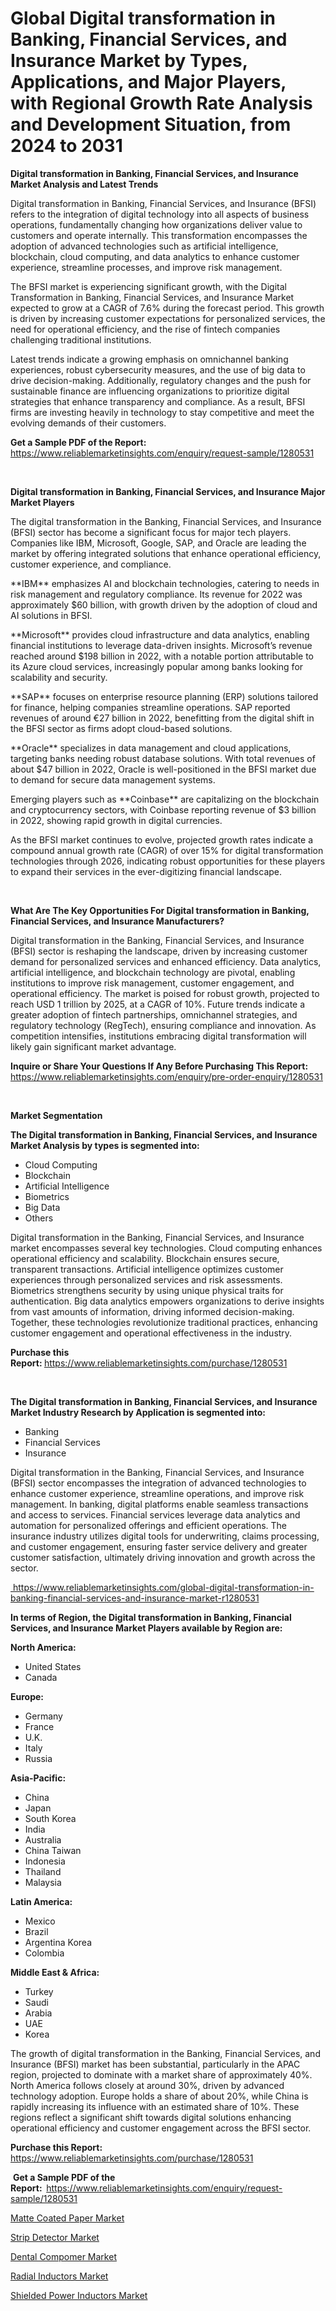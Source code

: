 <p><h1>Global Digital transformation in Banking, Financial Services, and Insurance Market by Types, Applications, and Major Players, with Regional Growth Rate Analysis and Development Situation, from 2024 to 2031</h1></p><p><strong>Digital transformation in Banking, Financial Services, and Insurance Market Analysis and Latest Trends</strong></p>
<p><p>Digital transformation in Banking, Financial Services, and Insurance (BFSI) refers to the integration of digital technology into all aspects of business operations, fundamentally changing how organizations deliver value to customers and operate internally. This transformation encompasses the adoption of advanced technologies such as artificial intelligence, blockchain, cloud computing, and data analytics to enhance customer experience, streamline processes, and improve risk management.</p><p>The BFSI market is experiencing significant growth, with the Digital Transformation in Banking, Financial Services, and Insurance Market expected to grow at a CAGR of 7.6% during the forecast period. This growth is driven by increasing customer expectations for personalized services, the need for operational efficiency, and the rise of fintech companies challenging traditional institutions. </p><p>Latest trends indicate a growing emphasis on omnichannel banking experiences, robust cybersecurity measures, and the use of big data to drive decision-making. Additionally, regulatory changes and the push for sustainable finance are influencing organizations to prioritize digital strategies that enhance transparency and compliance. As a result, BFSI firms are investing heavily in technology to stay competitive and meet the evolving demands of their customers.</p></p>
<p><strong>Get a Sample PDF of the Report:&nbsp;</strong> <a href="https://www.reliablemarketinsights.com/enquiry/request-sample/1280531?utm_campaign=1355&utm_medium=2&utm_source=Github&utm_content=ia&utm_term=30092024&utm_id=digital-transformation-in-banking-financial-services-and-insurance">https://www.reliablemarketinsights.com/enquiry/request-sample/1280531</a></p>
<p>&nbsp;</p>
<p><strong>Digital transformation in Banking, Financial Services, and Insurance Major Market Players</strong></p>
<p><p>The digital transformation in the Banking, Financial Services, and Insurance (BFSI) sector has become a significant focus for major tech players. Companies like IBM, Microsoft, Google, SAP, and Oracle are leading the market by offering integrated solutions that enhance operational efficiency, customer experience, and compliance.</p><p>**IBM** emphasizes AI and blockchain technologies, catering to needs in risk management and regulatory compliance. Its revenue for 2022 was approximately $60 billion, with growth driven by the adoption of cloud and AI solutions in BFSI.</p><p>**Microsoft** provides cloud infrastructure and data analytics, enabling financial institutions to leverage data-driven insights. Microsoft’s revenue reached around $198 billion in 2022, with a notable portion attributable to its Azure cloud services, increasingly popular among banks looking for scalability and security.</p><p>**SAP** focuses on enterprise resource planning (ERP) solutions tailored for finance, helping companies streamline operations. SAP reported revenues of around €27 billion in 2022, benefitting from the digital shift in the BFSI sector as firms adopt cloud-based solutions.</p><p>**Oracle** specializes in data management and cloud applications, targeting banks needing robust database solutions. With total revenues of about $47 billion in 2022, Oracle is well-positioned in the BFSI market due to demand for secure data management systems.</p><p>Emerging players such as **Coinbase** are capitalizing on the blockchain and cryptocurrency sectors, with Coinbase reporting revenue of $3 billion in 2022, showing rapid growth in digital currencies.</p><p>As the BFSI market continues to evolve, projected growth rates indicate a compound annual growth rate (CAGR) of over 15% for digital transformation technologies through 2026, indicating robust opportunities for these players to expand their services in the ever-digitizing financial landscape.</p></p>
<p>&nbsp;</p>
<p><strong>What Are The Key Opportunities For Digital transformation in Banking, Financial Services, and Insurance Manufacturers?</strong></p>
<p><p>Digital transformation in the Banking, Financial Services, and Insurance (BFSI) sector is reshaping the landscape, driven by increasing customer demand for personalized services and enhanced efficiency. Data analytics, artificial intelligence, and blockchain technology are pivotal, enabling institutions to improve risk management, customer engagement, and operational efficiency. The market is poised for robust growth, projected to reach USD 1 trillion by 2025, at a CAGR of 10%. Future trends indicate a greater adoption of fintech partnerships, omnichannel strategies, and regulatory technology (RegTech), ensuring compliance and innovation. As competition intensifies, institutions embracing digital transformation will likely gain significant market advantage.</p></p>
<p><strong>Inquire or Share Your Questions If Any Before Purchasing This Report:</strong> <a href="https://www.reliablemarketinsights.com/enquiry/pre-order-enquiry/1280531?utm_campaign=1355&utm_medium=2&utm_source=Github&utm_content=ia&utm_term=30092024&utm_id=digital-transformation-in-banking-financial-services-and-insurance">https://www.reliablemarketinsights.com/enquiry/pre-order-enquiry/1280531</a></p>
<p>&nbsp;</p>
<p><strong>Market Segmentation</strong></p>
<p><strong>The Digital transformation in Banking, Financial Services, and Insurance Market Analysis by types is segmented into:</strong></p>
<p><ul><li>Cloud Computing</li><li>Blockchain</li><li>Artificial Intelligence</li><li>Biometrics</li><li>Big Data</li><li>Others</li></ul></p>
<p><p>Digital transformation in the Banking, Financial Services, and Insurance market encompasses several key technologies. Cloud computing enhances operational efficiency and scalability. Blockchain ensures secure, transparent transactions. Artificial intelligence optimizes customer experiences through personalized services and risk assessments. Biometrics strengthens security by using unique physical traits for authentication. Big data analytics empowers organizations to derive insights from vast amounts of information, driving informed decision-making. Together, these technologies revolutionize traditional practices, enhancing customer engagement and operational effectiveness in the industry.</p></p>
<p><strong>Purchase this Report:&nbsp;</strong><a href="https://www.reliablemarketinsights.com/purchase/1280531?utm_campaign=1355&utm_medium=2&utm_source=Github&utm_content=ia&utm_term=30092024&utm_id=digital-transformation-in-banking-financial-services-and-insurance">https://www.reliablemarketinsights.com/purchase/1280531</a></p>
<p>&nbsp;</p>
<p><strong>The Digital transformation in Banking, Financial Services, and Insurance Market Industry Research by Application is segmented into:</strong></p>
<p><ul><li>Banking</li><li>Financial Services</li><li>Insurance</li></ul></p>
<p><p>Digital transformation in the Banking, Financial Services, and Insurance (BFSI) sector encompasses the integration of advanced technologies to enhance customer experience, streamline operations, and improve risk management. In banking, digital platforms enable seamless transactions and access to services. Financial services leverage data analytics and automation for personalized offerings and efficient operations. The insurance industry utilizes digital tools for underwriting, claims processing, and customer engagement, ensuring faster service delivery and greater customer satisfaction, ultimately driving innovation and growth across the sector.</p></p>
<p><a href="https://www.reliablemarketinsights.com/global-digital-transformation-in-banking-financial-services-and-insurance-market-r1280531?utm_campaign=1355&utm_medium=2&utm_source=Github&utm_content=ia&utm_term=30092024&utm_id=digital-transformation-in-banking-financial-services-and-insurance">&nbsp;https://www.reliablemarketinsights.com/global-digital-transformation-in-banking-financial-services-and-insurance-market-r1280531</a></p>
<p><strong>In terms of Region, the Digital transformation in Banking, Financial Services, and Insurance Market Players available by Region are:</strong></p>
<p>
    <p> <strong> North America: </strong>
        <ul>
            <li>United States</li>
            <li>Canada</li>
        </ul>
        </p> 
    <p> <strong> Europe: </strong>
        <ul>
            <li>Germany</li>
            <li>France</li>
            <li>U.K.</li>
            <li>Italy</li>
            <li>Russia</li>
        </ul>
        </p> 
    <p> <strong> Asia-Pacific: </strong>
        <ul>
            <li>China</li>
            <li>Japan</li>
            <li>South Korea</li>
            <li>India</li>
            <li>Australia</li>
            <li>China Taiwan</li>
            <li>Indonesia</li>
            <li>Thailand</li>
            <li>Malaysia</li>
        </ul>
        </p> 
    <p> <strong> Latin America: </strong>
        <ul>
            <li>Mexico</li>
            <li>Brazil</li>
            <li>Argentina Korea</li>
            <li>Colombia</li>
        </ul>
        </p> 
    <p> <strong> Middle East & Africa: </strong>
        <ul>
            <li>Turkey</li>
            <li>Saudi</li>
            <li>Arabia</li>
            <li>UAE</li>
            <li>Korea</li>
        </ul>
    </p>
    </p>
<p><p>The growth of digital transformation in the Banking, Financial Services, and Insurance (BFSI) market has been substantial, particularly in the APAC region, projected to dominate with a market share of approximately 40%. North America follows closely at around 30%, driven by advanced technology adoption. Europe holds a share of about 20%, while China is rapidly increasing its influence with an estimated share of 10%. These regions reflect a significant shift towards digital solutions enhancing operational efficiency and customer engagement across the BFSI sector.</p></p>
<p><strong>Purchase this Report: </strong><a href="https://www.reliablemarketinsights.com/purchase/1280531?utm_campaign=1355&utm_medium=2&utm_source=Github&utm_content=ia&utm_term=30092024&utm_id=digital-transformation-in-banking-financial-services-and-insurance">https://www.reliablemarketinsights.com/purchase/1280531</a></p>
<p>&nbsp;<strong>Get a Sample PDF of the Report:&nbsp;&nbsp;</strong><a href="https://www.reliablemarketinsights.com/enquiry/request-sample/1280531?utm_campaign=1355&utm_medium=2&utm_source=Github&utm_content=ia&utm_term=30092024&utm_id=digital-transformation-in-banking-financial-services-and-insurance">https://www.reliablemarketinsights.com/enquiry/request-sample/1280531</a></p>
<p><strong></strong></p>
<p><p><a href="https://issuu.com/reportprime-2/docs/matte-coated-paper-market-size-2030_251a85db5e18d9?utm_campaign=1355&utm_medium=2&utm_source=Github&utm_content=ia&utm_term=30092024&utm_id=digital-transformation-in-banking-financial-services-and-insurance">Matte Coated Paper Market</a></p><p><a href="https://www.linkedin.com/pulse/strip-detector-market-insights-products-regional-analysis-vvbhe?utm_campaign=1355&utm_medium=2&utm_source=Github&utm_content=ia&utm_term=30092024&utm_id=digital-transformation-in-banking-financial-services-and-insurance">Strip Detector Market</a></p><p><a href="https://issuu.com/reportprime-2/docs/dental-compomer-market-size-2030.pp_d2ccaab105bcbf?utm_campaign=1355&utm_medium=2&utm_source=Github&utm_content=ia&utm_term=30092024&utm_id=digital-transformation-in-banking-financial-services-and-insurance">Dental Compomer Market</a></p><p><a href="https://www.linkedin.com/pulse/pioneering-growth-analyzing-global-radial-inductors-market-aa09e?utm_campaign=1355&utm_medium=2&utm_source=Github&utm_content=ia&utm_term=30092024&utm_id=digital-transformation-in-banking-financial-services-and-insurance">Radial Inductors Market</a></p><p><a href="https://www.linkedin.com/pulse/how-shielded-power-inductors-market-evolved-key-trends-ozvue?utm_campaign=1355&utm_medium=2&utm_source=Github&utm_content=ia&utm_term=30092024&utm_id=digital-transformation-in-banking-financial-services-and-insurance">Shielded Power Inductors Market</a></p></p>